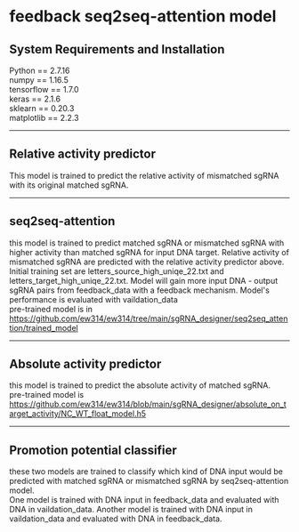 feedback seq2seq-attention model
================================
System Requirements and Installation
---------------------------------
Python == 2.7.16<br>
numpy == 1.16.5<br>
tensorflow == 1.7.0<br>
keras == 2.1.6<br>
sklearn == 0.20.3<br>
matplotlib == 2.2.3<br>

---
Relative activity predictor
---------------------------------
This model is trained to predict the relative activity of mismatched sgRNA with its original matched sgRNA.<br>


---
seq2seq-attention
---------------------------------
this model is trained to predict matched sgRNA or mismatched sgRNA with higher activity than matched sgRNA for input DNA target. Relative activity of mismatched sgRNA are predicted with the relative activity predictor above. Initial training set are letters_source_high_uniqe_22.txt and letters_target_high_uniqe_22.txt. Model will gain more input DNA - output sgRNA pairs from feedback_data with a feedback mechanism. Model's performance is evaluated with vaildation_data<br>
pre-trained model is in https://github.com/ew314/ew314/tree/main/sgRNA_designer/seq2seq_attention/trained_model<br>

---
Absolute activity predictor
---------------------------------
this model is trained to predict the absolute activity of matched sgRNA.<br>
pre-trained model is https://github.com/ew314/ew314/blob/main/sgRNA_designer/absolute_on_target_activity/NC_WT_float_model.h5<br>

---
Promotion potential classifier
---------------------------------
these two models are trained to classify which kind of DNA input would be predicted with matched sgRNA or mismatched sgRNA by seq2seq-attention model.<br>
One model is trained with DNA input in feedback_data and evaluated with DNA in vaildation_data. Another model is trained with DNA input in vaildation_data and evaluated with DNA in feedback_data.<br>

